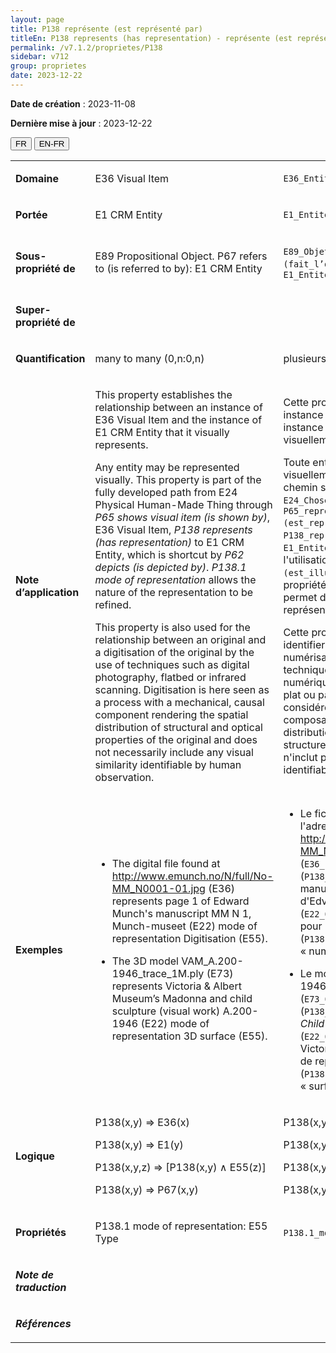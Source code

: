 ```yaml
---
layout: page
title: P138 représente (est représenté par)
titleEn: P138 represents (has representation) - représente (est représenté par)
permalink: /v7.1.2/proprietes/P138
sidebar: v712
group: proprietes
date: 2023-12-22
---
```


**Date de création** : 2023-11-08

**Dernière mise à jour** : 2023-12-22

<div class="lang-buttons">
 <button id="fr" class="activate">FR</button>
 <button id="en-fr">EN-FR</button>
</div>

<table>
<tbody>
<tr>
<td><p><strong>Domaine</strong></p></td>
<td class="en">
<p>E36 Visual Item</p>
</td>
<td>
<p><code class="language-plaintext highlighter-rouge">E36_Entité_visuelle</code></p>
</td>
</tr>
<tr>
<td><p><strong>Portée</strong></p></td>
<td class="en">
<p>E1 CRM Entity</p>
</td>
<td>
<p><code class="language-plaintext highlighter-rouge">E1_Entité_CRM</code></p>
</td>
</tr>
<tr>
<td><p><strong>Sous-propriété de</strong></p></td>
<td class="en">
<p>E89 Propositional Object. P67 refers to (is referred to by): E1 CRM Entity</p>
</td>
<td>
<p><code class="language-plaintext highlighter-rouge">E89_Objet_propositionnel</code>. <code class="language-plaintext highlighter-rouge">P67_renvoie_à (fait_l’objet_d’un_renvoi_par)</code> : <code class="language-plaintext highlighter-rouge">E1_Entité_CRM</code></p>
</td>
</tr>
<tr>
<td><p><strong>Super-propriété de</strong></p></td>
<td class="en">
</td>
<td>
</td>
</tr>
<tr>
<td><p><strong>Quantification</strong></p></td>
<td class="en">
<p>many to many (0,n:0,n)</p>
</td>
<td>
<p>plusieurs à plusieurs (0,n:0,n)</p>
</td>
</tr>
<tr>
<td><p><strong>Note d’application</strong></p></td>
<td class="en">
<p>This property establishes the relationship between an instance of E36 Visual Item and the instance of E1 CRM Entity that it visually represents. </p>
<p>Any entity may be represented visually. This property is part of the fully developed path from E24 Physical Human-Made Thing through <em>P65 shows visual item (is shown by)</em>, E36 Visual Item, <em>P138 represents (has representation)</em> to E1 CRM Entity, which is shortcut by <em>P62 depicts (is depicted by)</em>. <em>P138.1 mode of representation</em> allows the nature of the representation to be refined. </p>
<p>This property is also used for the relationship between an original and a digitisation of the original by the use of techniques such as digital photography, flatbed or infrared scanning. Digitisation is here seen as a process with a mechanical, causal component rendering the spatial distribution of structural and optical properties of the original and does not necessarily include any visual similarity identifiable by human observation.</p>
</td>
<td>
<p>Cette propriété établit la relation entre une instance de <code class="language-plaintext highlighter-rouge">E36_Entité_visuelle</code> et une instance de <code class="language-plaintext highlighter-rouge">E1_Entité_CRM</code> qu'elle représente visuellement.</p>
<p>Toute entité peut être représentée visuellement. Cette propriété fait partie du chemin sémantique complètement développé <code class="language-plaintext highlighter-rouge">E24_Chose_matérielle_élaborée_par_l’humain</code>, <code class="language-plaintext highlighter-rouge">P65_représente_l’entité_visuelle (est_représenté_par)</code>, <code class="language-plaintext highlighter-rouge">E36_Entité_visuelle</code>, <code class="language-plaintext highlighter-rouge">P138_représente (est_représenté_par)</code>, <code class="language-plaintext highlighter-rouge">E1_Entité_CRM</code>, qui peut être raccourci par l'utilisation de <code class="language-plaintext highlighter-rouge">P62_illustre (est_illustré_par)</code>. L'utilisation de la propriété <code class="language-plaintext highlighter-rouge">P138.1_mode_de_représentation</code> permet de préciser la nature de la représentation.</p>
<p>Cette propriété est aussi utilisée pour identifier la relation entre un original et une numérisation de celui-ci par l'utilisation de techniques telles que la photographie numérique, la numérisation par balayage à plat ou par infrarouge. La numérisation est ici considérée comme un processus avec une composante mécanique et causale rendant la distribution spatiale des propriétés structurelles et optiques de l'original et n'inclut pas nécessairement une similitude identifiable par l'observation humaine.  </p>
</td>
</tr>
<tr>
<td><p><strong>Exemples</strong></p></td>
<td class="en">
<ul>
<li><p>The digital file found at <a href="http://www.emunch.no/N/full/No-MM_N0001-01.jpg"><span class="underline">http://www.emunch.no/N/full/No-MM_N0001-01.jpg</span></a> (E36) represents page 1 of Edward Munch's manuscript MM N 1, Munch-museet (E22) mode of representation Digitisation (E55).</p>
</li>
<li><p>The 3D model VAM_A.200-1946_trace_1M.ply (E73) represents Victoria & Albert Museum’s Madonna and child sculpture (visual work) A.200-1946 (E22) mode of representation 3D surface (E55).</p>
</li>
</ul>
</td>
<td>
<ul>
<li><p>Le fichier numérique consultable à l'adresse <a href="http://www.emunch.no/N/full/No-MM_N0001-01.jpg"><span class="underline">http://www.emunch.no/N/full/No-MM_N0001-01.jpg</span></a> (<code class="language-plaintext highlighter-rouge">E36_Entité_visuelle</code>) représente (<code class="language-plaintext highlighter-rouge">P138_représente</code>) la première page du manuscrit MM N 1, Munchmuseet d'Edvard Munch (<code class="language-plaintext highlighter-rouge">E22_Objet_élaboré_par_l’humain</code>) et a pour mode de représentation (<code class="language-plaintext highlighter-rouge">P138.1_mode_de_représentation</code>) « numérisation » (<code class="language-plaintext highlighter-rouge">E55_Type</code>)</p>
</li>
<li><p>Le modèle 3D VAM_A.200-1946_trace_1M.ply (<code class="language-plaintext highlighter-rouge">E73_Objet_informationnel</code>) représente (<code class="language-plaintext highlighter-rouge">P138_représente</code>) la sculpture <em>Virgin and Child</em> A.200-1946 (<code class="language-plaintext highlighter-rouge">E22_Objet_élaboré_par_l’humain</code>) du Victoria & Albert Museum et a pour mode de représentation (<code class="language-plaintext highlighter-rouge">P138.1_mode_de_représentation</code>) « surface 3D » (<code class="language-plaintext highlighter-rouge">E55_Type</code>) </p>
</li>
</ul>
</td>
</tr>
<tr>
<td><p><strong>Logique</strong></p></td>
<td class="en">
<p>P138(x,y) ⇒ E36(x)</p>
<p>P138(x,y) ⇒ E1(y) </p>
<p>P138(x,y,z) ⇒ [P138(x,y) ∧ E55(z)]</p>
<p>P138(x,y) ⇒ P67(x,y)</p>
</td>
<td>
<p>P138(x,y) ⇒ E36(x) </p>
<p>P138(x,y) ⇒ E1(y)</p>
<p>P138(x,y,z) ⇒ [P138(x,y) ∧ E55(z)] </p>
<p>P138(x,y) ⇒ P67(x,y)</p>
</td>
</tr>
<tr>
<td><p><strong>Propriétés</strong></p></td>
<td class="en">
<p>P138.1 mode of representation: E55 Type </p>
</td>
<td>
<p><code class="language-plaintext highlighter-rouge">P138.1_mode_de_représentation</code> : <code class="language-plaintext highlighter-rouge">E55_Type</code></p>
</td>
</tr>
<tr>
<td><p><strong><em>Note de traduction</em></strong></p></td>
<td colspan="2">
</td>
</tr>
<tr>
<td><p><strong><em>Références</em></strong></p></td>
<td colspan="2">
<p><em></em></p>
</td>
</tr>
</tbody>
</table>
